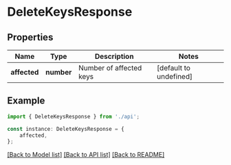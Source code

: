 # DeleteKeysResponse


## Properties

Name | Type | Description | Notes
------------ | ------------- | ------------- | -------------
**affected** | **number** | Number of affected keys | [default to undefined]

## Example

```typescript
import { DeleteKeysResponse } from './api';

const instance: DeleteKeysResponse = {
    affected,
};
```

[[Back to Model list]](../README.md#documentation-for-models) [[Back to API list]](../README.md#documentation-for-api-endpoints) [[Back to README]](../README.md)
